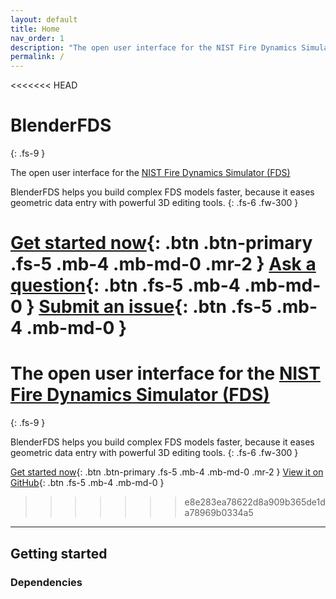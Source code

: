 ```yaml
---
layout: default
title: Home
nav_order: 1
description: "The open user interface for the NIST Fire Dynamics Simulator (FDS)"
permalink: /
---
```


<<<<<<< HEAD
# BlenderFDS
{: .fs-9 }

The open user interface for the [NIST Fire Dynamics Simulator (FDS)](https://pages.nist.gov/fds-smv/)

BlenderFDS helps you build complex FDS models faster, because it eases geometric data entry with powerful 3D editing tools.
{: .fs-6 .fw-300 }

[Get started now](#getting-started){: .btn .btn-primary .fs-5 .mb-4 .mb-md-0 .mr-2 } [Ask a question](https://groups.google.com/g/blenderfds){: .btn .fs-5 .mb-4 .mb-md-0 } [Submit an issue](https://github.com/firetools/blenderfds/issues){: .btn .fs-5 .mb-4 .mb-md-0 }
=======
# The open user interface for the [NIST Fire Dynamics Simulator (FDS)](https://pages.nist.gov/fds-smv/)
{: .fs-9 }

BlenderFDS helps you build complex FDS models faster, because it eases geometric data entry with powerful 3D editing tools.
{: .fs-6 .fw-300 }

[Get started now](#getting-started){: .btn .btn-primary .fs-5 .mb-4 .mb-md-0 .mr-2 } [View it on GitHub](https://github.com/firetools/blenderfds){: .btn .fs-5 .mb-4 .mb-md-0 }
>>>>>>> e8e283ea78622d8a909b365de1da78969b0334a5

---

## Getting started

### Dependencies
